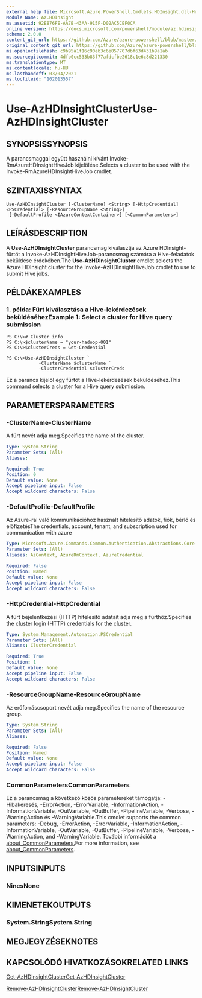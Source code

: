 ```yaml
---
external help file: Microsoft.Azure.PowerShell.Cmdlets.HDInsight.dll-Help.xml
Module Name: Az.HDInsight
ms.assetid: 92E876FE-AA7B-43AA-915F-D02AC5CEF0CA
online version: https://docs.microsoft.com/powershell/module/az.hdinsight/use-azhdinsightcluster
schema: 2.0.0
content_git_url: https://github.com/Azure/azure-powershell/blob/master/src/HDInsight/HDInsight/help/Use-AzHDInsightCluster.md
original_content_git_url: https://github.com/Azure/azure-powershell/blob/master/src/HDInsight/HDInsight/help/Use-AzHDInsightCluster.md
ms.openlocfilehash: c9b95a1f16c90eb3c6e057707dbf63d431b9a1ab
ms.sourcegitcommit: 4dfb0cc533b83f77afdcfbe2618c1e6c8d221330
ms.translationtype: MT
ms.contentlocale: hu-HU
ms.lasthandoff: 03/04/2021
ms.locfileid: "102013557"
---
```

# <span data-ttu-id="3f9a4-101">Use-AzHDInsightCluster</span><span class="sxs-lookup"><span data-stu-id="3f9a4-101">Use-AzHDInsightCluster</span></span>

## <span data-ttu-id="3f9a4-102">SYNOPSIS</span><span class="sxs-lookup"><span data-stu-id="3f9a4-102">SYNOPSIS</span></span>
<span data-ttu-id="3f9a4-103">A parancsmaggal együtt használni kívánt Invoke-RmAzureHDInsightHiveJob kijelölése.</span><span class="sxs-lookup"><span data-stu-id="3f9a4-103">Selects a cluster to be used with the Invoke-RmAzureHDInsightHiveJob cmdlet.</span></span>

## <span data-ttu-id="3f9a4-104">SZINTAXIS</span><span class="sxs-lookup"><span data-stu-id="3f9a4-104">SYNTAX</span></span>

```
Use-AzHDInsightCluster [-ClusterName] <String> [-HttpCredential] <PSCredential> [-ResourceGroupName <String>]
 [-DefaultProfile <IAzureContextContainer>] [<CommonParameters>]
```

## <span data-ttu-id="3f9a4-105">LEÍRÁS</span><span class="sxs-lookup"><span data-stu-id="3f9a4-105">DESCRIPTION</span></span>
<span data-ttu-id="3f9a4-106">A **Use-AzHDInsightCluster** parancsmag kiválasztja az Azure HDInsight-fürtöt a Invoke-AzHDInsightHiveJob-parancsmag számára a Hive-feladatok beküldése érdekében.</span><span class="sxs-lookup"><span data-stu-id="3f9a4-106">The **Use-AzHDInsightCluster** cmdlet selects the Azure HDInsight cluster for the Invoke-AzHDInsightHiveJob cmdlet to use to submit Hive jobs.</span></span>

## <span data-ttu-id="3f9a4-107">PÉLDÁK</span><span class="sxs-lookup"><span data-stu-id="3f9a4-107">EXAMPLES</span></span>

### <span data-ttu-id="3f9a4-108">1. példa: Fürt kiválasztása a Hive-lekérdezések beküldéséhez</span><span class="sxs-lookup"><span data-stu-id="3f9a4-108">Example 1: Select a cluster for Hive query submission</span></span>
```
PS C:\># Cluster info
PS C:\>$clusterName = "your-hadoop-001"
PS C:\>$clusterCreds = Get-Credential

PS C:\>Use-AzHDInsightCluster `
            -ClusterName $clusterName `
            -ClusterCredential $clusterCreds
```

<span data-ttu-id="3f9a4-109">Ez a parancs kijelöl egy fürtöt a Hive-lekérdezések beküldéséhez.</span><span class="sxs-lookup"><span data-stu-id="3f9a4-109">This command selects a cluster for a Hive query submission.</span></span>

## <span data-ttu-id="3f9a4-110">PARAMETERS</span><span class="sxs-lookup"><span data-stu-id="3f9a4-110">PARAMETERS</span></span>

### <span data-ttu-id="3f9a4-111">-ClusterName</span><span class="sxs-lookup"><span data-stu-id="3f9a4-111">-ClusterName</span></span>
<span data-ttu-id="3f9a4-112">A fürt nevét adja meg.</span><span class="sxs-lookup"><span data-stu-id="3f9a4-112">Specifies the name of the cluster.</span></span>

```yaml
Type: System.String
Parameter Sets: (All)
Aliases:

Required: True
Position: 0
Default value: None
Accept pipeline input: False
Accept wildcard characters: False
```

### <span data-ttu-id="3f9a4-113">-DefaultProfile</span><span class="sxs-lookup"><span data-stu-id="3f9a4-113">-DefaultProfile</span></span>
<span data-ttu-id="3f9a4-114">Az Azure-ral való kommunikációhoz használt hitelesítő adatok, fiók, bérlő és előfizetés</span><span class="sxs-lookup"><span data-stu-id="3f9a4-114">The credentials, account, tenant, and subscription used for communication with azure</span></span>

```yaml
Type: Microsoft.Azure.Commands.Common.Authentication.Abstractions.Core.IAzureContextContainer
Parameter Sets: (All)
Aliases: AzContext, AzureRmContext, AzureCredential

Required: False
Position: Named
Default value: None
Accept pipeline input: False
Accept wildcard characters: False
```

### <span data-ttu-id="3f9a4-115">-HttpCredential</span><span class="sxs-lookup"><span data-stu-id="3f9a4-115">-HttpCredential</span></span>
<span data-ttu-id="3f9a4-116">A fürt bejelentkezési (HTTP) hitelesítő adatait adja meg a fürthöz.</span><span class="sxs-lookup"><span data-stu-id="3f9a4-116">Specifies the cluster login (HTTP) credentials for the cluster.</span></span>

```yaml
Type: System.Management.Automation.PSCredential
Parameter Sets: (All)
Aliases: ClusterCredential

Required: True
Position: 1
Default value: None
Accept pipeline input: False
Accept wildcard characters: False
```

### <span data-ttu-id="3f9a4-117">-ResourceGroupName</span><span class="sxs-lookup"><span data-stu-id="3f9a4-117">-ResourceGroupName</span></span>
<span data-ttu-id="3f9a4-118">Az erőforráscsoport nevét adja meg.</span><span class="sxs-lookup"><span data-stu-id="3f9a4-118">Specifies the name of the resource group.</span></span>

```yaml
Type: System.String
Parameter Sets: (All)
Aliases:

Required: False
Position: Named
Default value: None
Accept pipeline input: False
Accept wildcard characters: False
```

### <span data-ttu-id="3f9a4-119">CommonParameters</span><span class="sxs-lookup"><span data-stu-id="3f9a4-119">CommonParameters</span></span>
<span data-ttu-id="3f9a4-120">Ez a parancsmag a következő közös paramétereket támogatja: -Hibakeresés, -ErrorAction, -ErrorVariable, -InformationAction, -InformationVariable, -OutVariable, -OutBuffer, -PipelineVariable, -Verbose, -WarningAction és -WarningVariable.</span><span class="sxs-lookup"><span data-stu-id="3f9a4-120">This cmdlet supports the common parameters: -Debug, -ErrorAction, -ErrorVariable, -InformationAction, -InformationVariable, -OutVariable, -OutBuffer, -PipelineVariable, -Verbose, -WarningAction, and -WarningVariable.</span></span> <span data-ttu-id="3f9a4-121">További információt a [about_CommonParameters.](http://go.microsoft.com/fwlink/?LinkID=113216)</span><span class="sxs-lookup"><span data-stu-id="3f9a4-121">For more information, see [about_CommonParameters](http://go.microsoft.com/fwlink/?LinkID=113216).</span></span>

## <span data-ttu-id="3f9a4-122">INPUTS</span><span class="sxs-lookup"><span data-stu-id="3f9a4-122">INPUTS</span></span>

### <span data-ttu-id="3f9a4-123">Nincs</span><span class="sxs-lookup"><span data-stu-id="3f9a4-123">None</span></span>

## <span data-ttu-id="3f9a4-124">KIMENETEK</span><span class="sxs-lookup"><span data-stu-id="3f9a4-124">OUTPUTS</span></span>

### <span data-ttu-id="3f9a4-125">System.String</span><span class="sxs-lookup"><span data-stu-id="3f9a4-125">System.String</span></span>

## <span data-ttu-id="3f9a4-126">MEGJEGYZÉSEK</span><span class="sxs-lookup"><span data-stu-id="3f9a4-126">NOTES</span></span>

## <span data-ttu-id="3f9a4-127">KAPCSOLÓDÓ HIVATKOZÁSOK</span><span class="sxs-lookup"><span data-stu-id="3f9a4-127">RELATED LINKS</span></span>

[<span data-ttu-id="3f9a4-128">Get-AzHDInsightCluster</span><span class="sxs-lookup"><span data-stu-id="3f9a4-128">Get-AzHDInsightCluster</span></span>](./Get-AzHDInsightCluster.md)

[<span data-ttu-id="3f9a4-129">Remove-AzHDInsightCluster</span><span class="sxs-lookup"><span data-stu-id="3f9a4-129">Remove-AzHDInsightCluster</span></span>](./Remove-AzHDInsightCluster.md)


